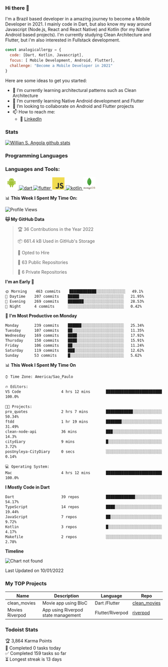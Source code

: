 ### Hi there 👋

I'm a Brazil based developer in a amazing journey to become a Mobile Developer in 2021. I mainly code in Dart, but also know my way around Javascript (Node.js, React and React Native) and Kotlin (for my Native Android based projects). I'm currently studying Clean Architecture and Flutter, but i'm also interested in Fullstack development.

```javascript
const analogicallergy = {
  code: [Dart, Kotlin, Javascript],
  focus: [ Mobile Development, Android, Flutter],
  challenge: "Become a Mobile Developer in 2021"
}
```

Here are some ideas to get you started:

- 🔭  I’m currently learning architectural patterns such as Clean Architecture
- 🌱  I’m currently learning Native Android development and Flutter
- 👯  I’m looking to collaborate on Android and Flutter projects
- 📫  How to reach me:
  -  :office: [LinkedIn](https://www.linkedin.com/in/wsabsi/)

### Stats

[![Willian S. Angola github stats](https://github-readme-stats.vercel.app/api?username=w0ken0ne&count_private=true&show_icons=true&theme=radical&hide_rank=false)](https://github.com/anuraghazra/github-readme-stats)

### Programming Languages

<h3 align="left">Languages and Tools:</h3>
<p align="left"> <a href="https://developer.android.com" target="_blank"> <img src="https://raw.githubusercontent.com/devicons/devicon/master/icons/android/android-original-wordmark.svg" alt="android" width="40" height="40"/> </a> <a href="https://dart.dev" target="_blank"> <img src="https://www.vectorlogo.zone/logos/dartlang/dartlang-icon.svg" alt="dart" width="40" height="40"/> </a> <a href="https://flutter.dev" target="_blank"> <img src="https://www.vectorlogo.zone/logos/flutterio/flutterio-icon.svg" alt="flutter" width="40" height="40"/> </a> <a href="https://developer.mozilla.org/en-US/docs/Web/JavaScript" target="_blank"> <img src="https://raw.githubusercontent.com/devicons/devicon/master/icons/javascript/javascript-original.svg" alt="javascript" width="40" height="40"/> </a> <a href="https://kotlinlang.org" target="_blank"> <img src="https://www.vectorlogo.zone/logos/kotlinlang/kotlinlang-icon.svg" alt="kotlin" width="40" height="40"/> </a> <a href="https://www.mongodb.com/" target="_blank"> <img src="https://raw.githubusercontent.com/devicons/devicon/master/icons/mongodb/mongodb-original-wordmark.svg" alt="mongodb" width="40" height="40"/> </a> </p>


📊 **This Week I Spent My Time On:**

<!--START_SECTION:waka-->
![Profile Views](http://img.shields.io/badge/Profile%20Views-1-blue)

**🐱 My GitHub Data** 

> 🏆 36 Contributions in the Year 2022
 > 
> 📦 661.4 kB Used in GitHub's Storage 
 > 
> 💼 Opted to Hire
 > 
> 📜 63 Public Repositories 
 > 
> 🔑 6 Private Repositories  
 > 
**I'm an Early 🐤** 

```text
🌞 Morning    463 commits    ████████████░░░░░░░░░░░░░   49.1% 
🌆 Daytime    207 commits    █████░░░░░░░░░░░░░░░░░░░░   21.95% 
🌃 Evening    269 commits    ███████░░░░░░░░░░░░░░░░░░   28.53% 
🌙 Night      4 commits      ░░░░░░░░░░░░░░░░░░░░░░░░░   0.42%

```
📅 **I'm Most Productive on Monday** 

```text
Monday       239 commits    ██████░░░░░░░░░░░░░░░░░░░   25.34% 
Tuesday      107 commits    ██░░░░░░░░░░░░░░░░░░░░░░░   11.35% 
Wednesday    169 commits    ████░░░░░░░░░░░░░░░░░░░░░   17.92% 
Thursday     150 commits    ████░░░░░░░░░░░░░░░░░░░░░   15.91% 
Friday       106 commits    ██░░░░░░░░░░░░░░░░░░░░░░░   11.24% 
Saturday     119 commits    ███░░░░░░░░░░░░░░░░░░░░░░   12.62% 
Sunday       53 commits     █░░░░░░░░░░░░░░░░░░░░░░░░   5.62%

```


📊 **This Week I Spent My Time On** 

```text
⌚︎ Time Zone: America/Sao_Paulo

🔥 Editors: 
VS Code                  4 hrs 12 mins       █████████████████████████   100.0%

🐱‍💻 Projects: 
pro_quotes               2 hrs 7 mins        ████████████░░░░░░░░░░░░░   50.34% 
ftdd                     1 hr 19 mins        ███████░░░░░░░░░░░░░░░░░░   31.49% 
clean-node-api           36 mins             ███░░░░░░░░░░░░░░░░░░░░░░   14.3% 
citydiary                9 mins              █░░░░░░░░░░░░░░░░░░░░░░░░   3.72% 
posUnyleya-CityDiary     0 secs              ░░░░░░░░░░░░░░░░░░░░░░░░░   0.14%

💻 Operating System: 
Mac                      4 hrs 12 mins       █████████████████████████   100.0%

```

**I Mostly Code in Dart** 

```text
Dart                     39 repos            █████████████░░░░░░░░░░░░   54.17% 
TypeScript               14 repos            ████░░░░░░░░░░░░░░░░░░░░░   19.44% 
JavaScript               7 repos             ██░░░░░░░░░░░░░░░░░░░░░░░   9.72% 
Kotlin                   3 repos             █░░░░░░░░░░░░░░░░░░░░░░░░   4.17% 
Makefile                 2 repos             ░░░░░░░░░░░░░░░░░░░░░░░░░   2.78%

```


**Timeline**

![Chart not found](https://raw.githubusercontent.com/w0ken0ne/w0ken0ne/main/charts/bar_graph.png) 


 Last Updated on 10/01/2022
<!--END_SECTION:waka-->

### My TOP Projects

| Name            | Description                         | Language         | Repo                                                           |
| --------------- | ----------------------------------- | ---------------- | -------------------------------------------------------------- |
| clean_movies    | Movie app using BloC                | Dart /Flutter    | [clean_movies](https://github.com/w0ken0ne/clean_movies)    |
| Movies Riverpod | App using Riverpod state management | Flutter/Riverpod | [riverpod](https://github.com/w0ken0ne/movies_riverpod) |

### Todoist Stats

<!-- TODO-IST:START -->
🏆  3,864 Karma Points           
🌸  Completed 0 tasks today           
✅  Completed 159 tasks so far           
⏳  Longest streak is 13 days
<!-- TODO-IST:END -->
